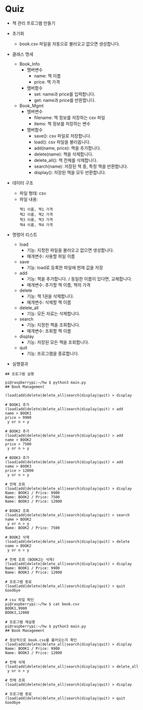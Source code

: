 # Quiz
+ 책 관리 프로그램 만들기

+ 초기화
  - book.csv 파일을 자동으로 불러오고 없으면 생성합니다.

+ 클래스 명세
  - Book_Info
    + 멤버변수
      - name: 책 이름
      - price: 책 가격
    + 멤버함수
      - set: name과 price를 입력합니다.
      - get: name과 price를 반환합니다.
  - Book_Mgmt
    + 멤버변수
      - filename: 책 정보를 저장하는 csv 파일
      - items: 책 정보를 저장하는 변수
    + 멤버함수
      - save(): csv 파일로 저장합니다.
      - load(): csv 파일을 불러옵니다.
      - add(name, price): 책을 추가합니다.
      - delete(name): 책을 삭제합니다.
      - delete_all(): 책 전체를 삭제합니다.
      - search(name): 저장된 책 중, 특정 책을 반환합니다.
      - display(): 저장된 책을 모두 반환합니다.

+ 데이터 구조
  -  파일 형태: csv
  -  파일 내용: 
     ```
     책1 이름, 책1 가격
     책2 이름, 책2 가격
     책3 이름, 책3 가격
     책4 이름, 책4 가격
     ```
+ 명령어 리스트
  - load
    + 기능: 지정한 파일을 불러오고 없으면 생성합니다.
    + 매개변수: 사용할 파일 이름
  - save
    + 기능: load로 등록한 파일에 현재 값을 저장
  - add
    + 기능: 책을 추가합니다. / 동일한 이름이 있다면, 교체합니다.
    + 매개변수: 추가할 책 이름, 책의 가격
  - delete
    + 기능: 책 1권을 삭제합니다.
    + 매개변수: 삭제할 책 이름
  - delete_all
    + 기능: 모든 자료는 삭제합니다.
  - search
    + 기능: 지정한 책을 조회합니다.
    + 매개변수: 조회할 책 이름
  - display
    + 기능: 저장된 모든 책을 조회합니다.
  - quit
    + 기능: 프로그램을 종료합니다.

+ 실행결과
```
## 프로그램 실행

pi@raspberrypi:~/hw $ python3 main.py
## Book Management

(load|add|delete|delete_all|search|display|quit) > display

# BOOK1 추가
(load|add|delete|delete_all|search|display|quit) > add
name > BOOK1
price > 9900
 y or n > y

# BOOK2 추가
(load|add|delete|delete_all|search|display|quit) > add
name > BOOK2
price > 7500
 y or n > y

# BOOK3 추가
(load|add|delete|delete_all|search|display|quit) > add
name > BOOK3
price > 12000
 y or n > y

# 전체 조회
(load|add|delete|delete_all|search|display|quit) > display
Name: BOOK1 / Price: 9900
Name: BOOK2 / Price: 7500
Name: BOOK3 / Price: 12000

# BOOK2 조회
(load|add|delete|delete_all|search|display|quit) > search
name > BOOK2
 y or n > y 
Name: BOOK2 / Price: 7500

# BOOK2 삭제
(load|add|delete|delete_all|search|display|quit) > delete      
name > BOOK2
 y or n > y
 
# 전체 조회 (BOOK2는 삭제)
(load|add|delete|delete_all|search|display|quit) > display
Name: BOOK1 / Price: 9900
Name: BOOK3 / Price: 12000

# 프로그램 종료
(load|add|delete|delete_all|search|display|quit) > quit
Goodbye

# csv 파일 확인
pi@raspberrypi:~/hw $ cat book.csv 
BOOK1,9900
BOOK3,12000

# 프로그램 재실행
pi@raspberrypi:~/hw $ python3 main.py 
## Book Management

# 정상적으로 book.csv를 불러오는지 확인
(load|add|delete|delete_all|search|display|quit) > display
Name: BOOK1 / Price: 9900
Name: BOOK3 / Price: 12000

# 전체 삭제
(load|add|delete|delete_all|search|display|quit) > delete_all
 y or n > y

# 전체 조회
(load|add|delete|delete_all|search|display|quit) > display

# 프로그램 종료
(load|add|delete|delete_all|search|display|quit) > quit
Goodbye
```
